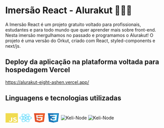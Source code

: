# Imersão React - Alurakut 👩🏻‍💻

A Imersão React é um projeto gratuito voltado para profissionais, estudantes e para todo mundo que quer aprender mais sobre front-end. 
Nesta imersão mergulhamos no passado e programamos o Alurakut! O projeto é uma versão do Orkut, criado com React, styled-components e next/js.

## Deploy da aplicação na plataforma voltada para hospedagem Vercel

https://alurakut-eight-ashen.vercel.app/

## Linguagens e tecnologias utilizadas

<div style="display: inline_block"><br>
  <img align="center" alt="Keli-Js" height="30" width="40" src="https://raw.githubusercontent.com/devicons/devicon/master/icons/javascript/javascript-plain.svg">
  <img align="center" alt="Keli-React" height="30" width="40" src="https://raw.githubusercontent.com/devicons/devicon/master/icons/react/react-original.svg">
  <img align="center" alt="Keli-HTML" height="30" width="40" src="https://raw.githubusercontent.com/devicons/devicon/master/icons/html5/html5-original.svg">
  <img align="center" alt="Keli-CSS" height="30" width="40" src="https://raw.githubusercontent.com/devicons/devicon/master/icons/css3/css3-original.svg">
  <img align="center" alt="Keli-Node" height="30" width="40" src="https://camo.githubusercontent.com/ed93c2b000a76ceaad1503e7eb9356591b885227e82a36a005b9d3498b303ba5/68747470733a2f2f7777772e766563746f726c6f676f2e7a6f6e652f6c6f676f732f6669676d612f6669676d612d69636f6e2e737667">
   <img align="center" alt="Keli-Node" height="30" width="70" src="https://badges.aleen42.com/src/node.svg"> 
</div>
